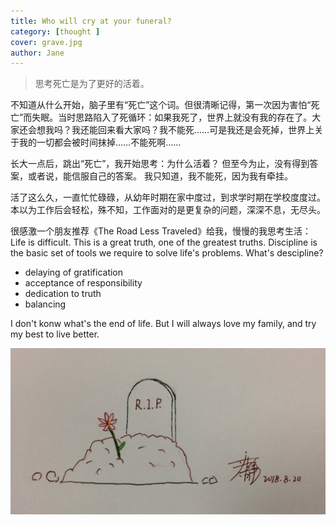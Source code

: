 ```yaml
---
title: Who will cry at your funeral? 
category: [thought ]
cover: grave.jpg
author: Jane
---
```


> 思考死亡是为了更好的活着。

不知道从什么开始，脑子里有“死亡”这个词。但很清晰记得，第一次因为害怕“死亡”而失眠。当时思路陷入了死循环：如果我死了，世界上就没有我的存在了。大家还会想我吗？我还能回来看大家吗？我不能死……可是我还是会死掉，世界上关于我的一切都会被时间抹掉……不能死啊……


长大一点后，跳出“死亡”，我开始思考：为什么活着？
但至今为止，没有得到答案，或者说，能信服自己的答案。
我只知道，我不能死，因为我有牵挂。


活了这么久，一直忙忙碌碌，从幼年时期在家中度过，到求学时期在学校度度过。本以为工作后会轻松，殊不知，工作面对的是更复杂的问题，深深不息，无尽头。

很感激一个朋友推荐《The Road Less Traveled》给我，慢慢的我思考生活：Life is difficult. This is a great truth, one of the greatest truths.
Discipline is the basic set of tools we require to solve life's problems.
What's descipline?
* delaying of gratification
* acceptance of responsibility
* dedication to truth
* balancing

I don't konw what's the end of life.
But I will always love my family, and try my best to live better.



![](./grave.jpg)




